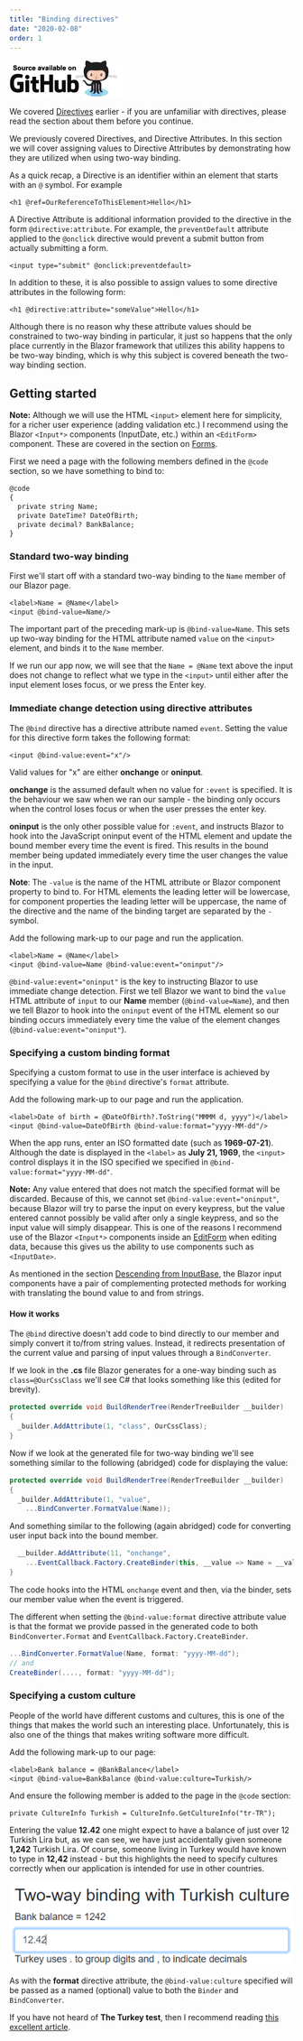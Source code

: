 ```yaml
---
title: "Binding directives"
date: "2020-02-08"
order: 1
---
```


[![](images/SourceLink-e1567978928628.png)](https://github.com/mrpmorris/blazor-university/tree/master/src/Components/BindingDirectives)

We covered [Directives](/components/literals-expressions-and-directives/directives/) earlier -
if you are unfamiliar with directives, please read the section about them before you continue.

We previously covered Directives, and Directive Attributes.
In this section we will cover assigning values to Directive Attributes 
by demonstrating how they are utilized when using two-way binding.

As a quick recap, a Directive is an identifier within an element that starts with an `@` symbol. For example

```razor
<h1 @ref=OurReferenceToThisElement>Hello</h1>
```

A Directive Attribute is additional information provided to the directive in the form `@directive:attribute`.
For example, the `preventDefault` attribute applied to the `@onclick` directive would prevent
a submit button from actually submitting a form.

```razor
<input type="submit" @onclick:preventdefault>
```

In addition to these, it is also possible to assign values to some directive attributes in the following form:

```razor
<h1 @directive:attribute="someValue">Hello</h1>
```

Although there is no reason why these attribute values should be constrained to two-way binding in particular,
it just so happens that the only place currently in the Blazor framework that utilizes this ability happens to be two-way
binding, which is why this subject is covered beneath the two-way binding section.

## Getting started

**Note:** Although we will use the HTML `<input>` element here for simplicity, for a richer user experience
(adding validation etc.) I recommend using the Blazor `<Input*>` components (InputDate, etc.) within an `<EditForm>` component.
These are covered in the section on [Forms](/forms).

First we need a page with the following members defined in the `@code` section, so we have something to bind to:

```razor
@code
{
  private string Name;
  private DateTime? DateOfBirth;
  private decimal? BankBalance;
}
```

### Standard two-way binding

First we'll start off with a standard two-way binding to the `Name` member of our Blazor page.

```razor
<label>Name = @Name</label>
<input @bind-value=Name/>
```

The important part of the preceding mark-up is `@bind-value=Name`.
This sets up two-way binding for the HTML attribute named `value` on the `<input>` element, and binds it to the `Name` member.

If we run our app now, we will see that the `Name = @Name` text above the input does not change to reflect what we type
in the `<input>` until either after the input element loses focus, or we press the Enter key.

### Immediate change detection using directive attributes

The `@bind` directive has a directive attribute named `event`. Setting the value for this directive form takes the following format:

```razor
<input @bind-value:event="x"/>
```

Valid values for "x" are either **onchange** or **oninput**.

**onchange** is the assumed default when no value for `:event` is specified.
It is the behaviour we saw when we ran our sample -
the binding only occurs when the control loses focus or when the user presses the enter key.

**oninput** is the only other possible value for `:event`,
and instructs Blazor to hook into the JavaScript oninput event of
the HTML element and update the bound member every time the event is fired.
This results in the bound member being updated immediately every time the user changes the value in the input.

**Note**: The `-value` is the name of the HTML attribute or Blazor component property to bind to.
For HTML elements the leading letter will be lowercase, for component properties the leading letter will be uppercase,
the name of the directive and the name of the binding target are separated by the `-` symbol.

Add the following mark-up to our page and run the application.

```razor
<label>Name = @Name</label>
<input @bind-value=Name @bind-value:event="oninput"/>
```

`@bind-value:event="oninput"` is the key to instructing Blazor to use immediate change detection.
First we tell Blazor we want to bind the `value` HTML attribute of `input` to our **Name** member (`@bind-value=Name`),
and then we tell Blazor to hook into the `oninput` event of the HTML element so our binding occurs immediately
every time the value of the element changes (`@bind-value:event="oninput"`).

### Specifying a custom binding format

Specifying a custom format to use in the user interface is achieved by specifying
 a value for the `@bind` directive's `format` attribute.

Add the following mark-up to our page and run the application.

```razor
<label>Date of birth = @DateOfBirth?.ToString("MMMM d, yyyy")</label>
<input @bind-value=DateOfBirth @bind-value:format="yyyy-MM-dd"/>
```

When the app runs, enter an ISO formatted date (such as **1969-07-21**).
Although the date is displayed in the `<label>` as **July 21, 1969**,
the `<input>` control displays it in the ISO specified we specified in `@bind-value:format="yyyy-MM-dd"`.

**Note:** Any value entered that does not match the specified format will be discarded. Because of this,
we cannot set `@bind-value:event="oninput"`, because Blazor will try to parse the input on every keypress,
but the value entered cannot possibly be valid after only a single keypress,
and so the input value will simply disappear.
This is one of the reasons I recommend use of the Blazor `<Input*>` components inside an [EditForm](/forms) when editing
data, because this gives us the ability to use components such as `<InputDate>`.

As mentioned in the section [Descending from InputBase<T>](/forms/descending-from-inputbase/),
the Blazor input components have a pair of complementing protected methods for working with translating the bound value
to and from strings.

#### How it works

The `@bind` directive doesn't add code to bind directly to our member and simply convert it to/from string values.
Instead, it redirects presentation of the current value and parsing of input values through a `BindConverter`.

If we look in the **.cs** file Blazor generates for a one-way binding such as `class=@OurCssClass` we'll see C# that looks
something like this (edited for brevity).

```cs
protected override void BuildRenderTree(RenderTreeBuilder __builder)
{
  _builder.AddAttribute(1, "class", OurCssClass);
}
```

Now if we look at the generated file for two-way binding we'll see something similar to the following (abridged) code for displaying the value:

```cs
protected override void BuildRenderTree(RenderTreeBuilder __builder)
{
  _builder.AddAttribute(1, "value",
    ...BindConverter.FormatValue(Name));
```

And something similar to the following (again abridged) code for converting user input back into the bound member.

```cs
  __builder.AddAttribute(11, "onchange",
    ...EventCallback.Factory.CreateBinder(this, __value => Name = __value, Name));
}
```

The code hooks into the HTML `onchange` event and then, via the binder, sets our member value when the event is triggered.

The different when setting the `@bind-value:format` directive attribute value is that the format we
provide passed in the generated code to both `BindConverter.Format` and `EventCallback.Factory.CreateBinder`.

```cs
...BindConverter.FormatValue(Name, format: "yyyy-MM-dd");
// and
CreateBinder(...., format: "yyyy-MM-dd");
```

### Specifying a custom culture

People of the world have different customs and cultures,
this is one of the things that makes the world such an interesting place.
Unfortunately, this is also one of the things that makes writing software more difficult.

Add the following mark-up to our page:

```razor
<label>Bank balance = @BankBalance</label>
<input @bind-value=BankBalance @bind-value:culture=Turkish/>
```

And ensure the following member is added to the page in the `@code` section:

```razor
private CultureInfo Turkish = CultureInfo.GetCultureInfo("tr-TR");
```

Entering the value **12.42** one might expect to have a balance of just over 12 Turkish Lira but,
as we can see, we have just accidentally given someone **1,242** Turkish Lira.
Of course, someone living in Turkey would have known to type in **12,42** instead -
but this highlights the need to specify cultures correctly when our application is intended for use in other countries.

![](images/TwoWayBindingCulture.png)

As with the **format** directive attribute, the `@bind-value:culture` specified will be passed as a named (optional) value
to both the `Binder` and `BindConverter`.

If you have not heard of **The Turkey test**, then I recommend reading [this excellent article](http://www.moserware.com/2008/02/does-your-code-pass-turkey-test.html).

